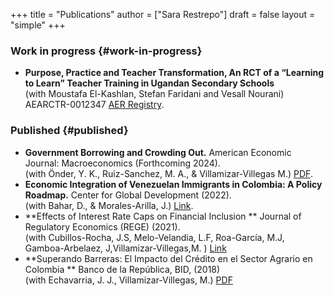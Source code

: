 +++
title = "Publications"
author = ["Sara Restrepo"]
draft = false
layout = "simple"
+++

### Work in progress {#work-in-progress}
- **Purpose, Practice and Teacher Transformation, An RCT of a “Learning to Learn” Teacher Training in Ugandan Secondary Schools** <br />
    (with Moustafa El-Kashlan, Stefan Faridani and Vesall Nourani) AEARCTR-0012347 [AER Registry](https://www.socialscienceregistry.org/trials/12347).
### Published {#published}

- **Government Borrowing and Crowding Out.** American Economic Journal: Macroeconomics (Forthcoming 2024). <br />
  (with Önder, Y. K., Ruiz-Sanchez, M. A., & Villamizar-Villegas M.) [PDF](/pdfs/macro_paper.pdf).
- **Economic Integration of Venezuelan Immigrants in Colombia: A Policy Roadmap.** Center for Global Development (2022). <br />
  (with Bahar, D., & Morales-Arilla, J.) [Link](https://www.cgdev.org/sites/default/files/economic-integration-venezuelan-immigrants-colombia-policy-roadmap-ENG.pdf).
- **Effects of Interest Rate Caps on Financial Inclusion ** Journal of Regulatory Economics (REGE) (2021). <br />
(with Cubillos-Rocha, J.S, Melo-Velandia, L.F, Roa-García, M.J, Gamboa-Arbelaez, J,Villamizar-Villegas,M. ) [Link](https://link.springer.com/article/10.1007/s11149-021-09437-0)
- **Superando Barreras: El Impacto del Crédito en el Sector Agrario en Colombia ** Banco de la República, BID, (2018) <br />
(with Echavarria, J. J., Villamizar-Villegas, M.) [PDF](https://repositorio.banrep.gov.co/bitstream/handle/20.500.12134/9362/LBR_2018-07.pdf?sequence=5&isAllowed=y)
